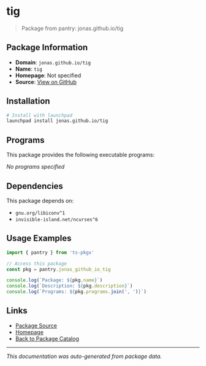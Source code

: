 # tig

> Package from pantry: jonas.github.io/tig

## Package Information

- **Domain**: `jonas.github.io/tig`
- **Name**: `tig`
- **Homepage**: Not specified
- **Source**: [View on GitHub](https://github.com/pkgxdev/pantry/tree/main/projects/jonas.github.io/tig/package.yml)

## Installation

```bash
# Install with launchpad
launchpad install jonas.github.io/tig
```

## Programs

This package provides the following executable programs:

*No programs specified*

## Dependencies

This package depends on:

- `gnu.org/libiconv^1`
- `invisible-island.net/ncurses^6`

## Usage Examples

```typescript
import { pantry } from 'ts-pkgx'

// Access this package
const pkg = pantry.jonas_github_io_tig

console.log(`Package: ${pkg.name}`)
console.log(`Description: ${pkg.description}`)
console.log(`Programs: ${pkg.programs.join(', ')}`)
```

## Links

- [Package Source](https://github.com/pkgxdev/pantry/tree/main/projects/jonas.github.io/tig/package.yml)
- [Homepage](#)
- [Back to Package Catalog](../package-catalog.md)

---

*This documentation was auto-generated from package data.*
